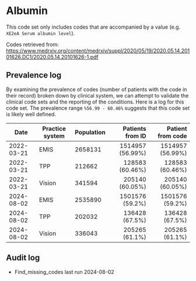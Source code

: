 # Albumin

This code set only includes codes that are accompanied by a value (e.g. `XE2eA Serum albumin level`).

Codes retrieved from: https://www.medrxiv.org/content/medrxiv/suppl/2020/05/19/2020.05.14.20101626.DC1/2020.05.14.20101626-1.pdf

## Prevalence log

By examining the prevalence of codes (number of patients with the code in their record) broken down by clinical system, we can attempt to validate the clinical code sets and the reporting of the conditions. Here is a log for this code set. The prevalence range `%56.99 - 60.46%` suggests that this code set is likely well defined.

| Date       | Practice system | Population | Patients from ID | Patient from code |
| ---------- | --------------- | ---------- | ---------------: | ----------------: |
| 2022-03-21 | EMIS            | 2658131    | 1514957 (56.99%) |  1514957 (56.99%) |
| 2022-03-21 | TPP             | 212662     |  128583 (60.46%) |   128583 (60.46%) |
| 2022-03-21 | Vision          | 341594     |  205140 (60.05%) |   205140 (60.05%) |
| 2024-08-02 | EMIS            | 2535890    |  1501576 (59.2%) |   1501576 (59.2%) |
| 2024-08-02 | TPP             | 202032     |   136428 (67.5%) |    136428 (67.5%) |
| 2024-08-02 | Vision          | 336043     |   205265 (61.1%) |    205265 (61.1%) |

## Audit log

- Find_missing_codes last run 2024-08-02
